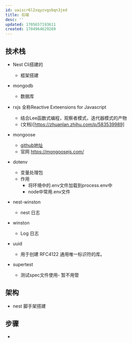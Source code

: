 ```yaml
---
id: uaiscr6l2xqyzvgsbqn3jed
title: 后端
desc: ''
updated: 1705657193611
created: 1704964629269
---
```


## 技术栈
- Nest Cli搭建的
    - 框架搭建
- mongodb
    - 数据库
    
- rxjs 全称Reactive Exteensions for Javascript
    - 结合Lee函数式编程，观察者模式，迭代器模式的产物
    - (文档)[https://zhuanlan.zhihu.com/p/583539989]
- mongoose
    - [github地址](https://github.com/Automattic/mongoose)
    - 官网 https://mongoosejs.com/
    
- dotenv
    - 变量处理包
    - 作用
        - 将环境中的.env文件加载到process.env中
        - node中常用.env文件
- nest-winston
    - nest 日志
- winston
    - Log 日志
- uuid
    - 用于创建 RFC4122 通用唯一标识符的库。
    
- supertest
    - 测试spec文件使用- 暂不用管

## 架构

- nest 脚手架搭建


## 步骤

- 
